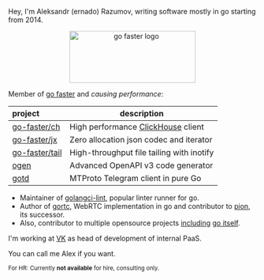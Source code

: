 Hey, I'm Aleksandr (ernado) Razumov, writing software mostly in go 
starting from 2014.

<p align="center">
<a href="https://go-faster.org"><img src="https://raw.githubusercontent.com/go-faster/.github/main/profile/logo_borderless.svg" width="256" height="105" alt="go faster logo"></a>
</p>

Member of [go faster](https://github.com/go-faster) and *causing performance*:

| project                | description                                      |
|:-----------------------|--------------------------------------------------|
| [go-faster/ch][ch]     | High performance [ClickHouse][clickhouse] client |    
| [go-faster/jx][jx]     | Zero allocation json codec and iterator          |    
| [go-faster/tail][tail] | High-throughput file tailing with inotify        |    
| [ogen][ogen]           | Advanced OpenAPI v3 code generator               |    
| [gotd][gotd]           | MTProto Telegram client in pure Go               |    

[jx]: https://github.com/go-faster/jx "go-faster/jx"
[ch]: https://github.com/go-faster/ch "go-faster/ch"
[tail]: https://github.com/go-faster/tail "go-faster/tail"
[ogen]: https://github.com/ogen-go/ogen "ogen-go/ogen"
[gotd]: https://github.com/gotd "gotd"

[clickhouse]: https://clickhouse.com/ "ClickHouse, open-source, high performance columnar OLAP"

* Maintainer of [golangci-lint](https://github.com/golangci/golangci-lint), popular linter runner for go.
* Author of [gortc](http://github.com/gortc/), WebRTC implementation in go and contributor to [pion](https://github.com/pion), its successor.
* Also, contributor to multiple opensource projects [including](https://golang.org/issue/32441) [go itself](https://github.com/golang/go/issues/25009).

I'm working at [VK](https://vk.company/en/) as head of development of internal PaaS.

You can call me Alex if you want.

<sub>For HR: Currently **not available** for hire, consulting only.</sub>